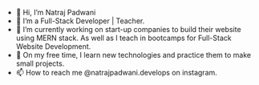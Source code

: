 - 👋 Hi, I’m Natraj Padwani
- 👀 I’m a Full-Stack Developer | Teacher.
- 🌱 I’m currently working on start-up companies to build their website using MERN stack. As well as I teach in bootcamps for Full-Stack Website Development. 
- 💞️ On my free time, I learn new technologies and practice them to make small projects.
- 📫 How to reach me @natrajpadwani.develops on instagram.

<!---
NexTronick/NexTronick is a ✨ special ✨ repository because its `README.md` (this file) appears on your GitHub profile.
You can click the Preview link to take a look at your changes.
--->
